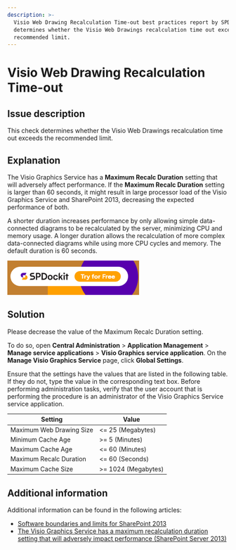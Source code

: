 ```yaml
---
description: >-
  Visio Web Drawing Recalculation Time-out best practices report by SPDocKit
  determines whether the Visio Web Drawings recalculation time out exceeds the
  recommended limit.
---
```


# Visio Web Drawing Recalculation Time-out

## Issue description

This check determines whether the Visio Web Drawings recalculation time out exceeds the recommended limit.

## Explanation

The Visio Graphics Service has a **Maximum Recalc Duration** setting that will adversely affect performance. If the **Maximum Recalc Duration** setting is larger than 60 seconds, it might result in large processor load of the Visio Graphics Service and SharePoint 2013, decreasing the expected performance of both.

A shorter duration increases performance by only allowing simple data-connected diagrams to be recalculated by the server, minimizing CPU and memory usage. A longer duration allows the recalculation of more complex data-connected diagrams while using more CPU cycles and memory. The default duration is 60 seconds.

[![Download SPDocKit](../../../../static/img/spdockit-download.png)](http://bit.ly/2US0Zna)

## Solution

Please decrease the value of the Maximum Recalc Duration setting.

To do so, open **Central Administration** > **Application Management** > **Manage service applications** > **Visio Graphics service application**. On the **Manage Visio Graphics Service** page, click **Global Settings**.

Ensure that the settings have the values that are listed in the following table. If they do not, type the value in the corresponding text box. Before performing administration tasks, verify that the user account that is performing the procedure is an administrator of the Visio Graphics Service service application.

| Setting                  | Value               |
| ------------------------ | ------------------- |
| Maximum Web Drawing Size | &lt;= 25 (Megabytes)   |
| Minimum Cache Age        | &gt;= 5 (Minutes)      |
| Maximum Cache Age        | &lt;= 60 (Minutes)     |
| Maximum Recalc Duration  | &lt;= 60 (Seconds)     |
| Maximum Cache Size       | &gt;= 1024 (Megabytes) |

## Additional information

Additional information can be found in the following articles:

* [Software boundaries and limits for SharePoint 2013](https://learn.microsoft.com/en-us/sharepoint/install/software-boundaries-and-limits)
* [The Visio Graphics Service has a maximum recalculation duration setting that will adversely impact performance (SharePoint Server 2013)](https://technet.microsoft.com/en-us/library/ff805064.aspx)
